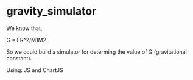 # gravity_simulator

We know that, 

G = FR^2/M1M2

So we could build a simulator for determing the value of G (gravitational constant). 

Using: JS and ChartJS

